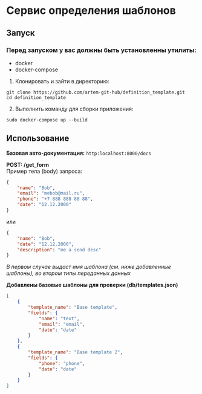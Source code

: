 # Сервис определения шаблонов

## Запуск

### Перед запуском у вас должны быть установленны утилиты:
- docker  
- docker-compose  

1. Клонировать и зайти в директорию:
```shell
git clone https://github.com/artem-git-hub/definition_template.git
cd definition_template
```

2. Выполнить команду для сборки приложения:
```shell
sudo docker-compose up --build
```

## Использование

**Базовая авто-документация:** `http:localhost:8000/docs`

**POST: /get_form**  
Пример тела (body) запроса:
```json
{
    "name": "Bob",
    "email": "mebob@mail.ru",
    "phone": "+7 888 888 88 88",
    "date": "12.12.2000"
}
```
или
```json
{
    "name": "Bob",
    "date": "12.12.2000",
    "description": "me a send desc"
}
```

*В первом случае выдаст имя шаблона (см. ниже добавленные шаблоны), во втором типы переданных данных*


**Добавлены базовые шаблоны для проверки (db/templates.json)**  
```json
[
    {
        "template_name": "Base template",
        "fields": {
            "name": "text",
            "email": "email",
            "date": "date"
        }
    },
    {
        "template_name": "Base template 2",
        "fields": {
            "phone": "phone",
            "date": "date"
        }
    }
]
```
